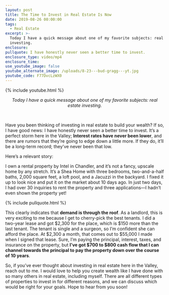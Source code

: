 ```yaml
---
layout: post
title: The Time to Invest in Real Estate Is Now
date: 2019-08-26 00:00:00
tags:
  - Real Estate
excerpt: >-
  Today I have a quick message about one of my favorite subjects: real estate
  investing.
enclosure:
pullquote: I have honestly never seen a better time to invest.
enclosure_type: video/mp4
enclosure_time:
use_youtube_image: false
youtube_alternate_image: /uploads/8-23---bud-gragg---yt.jpg
youtube_code: F77DvcLzWX0
---
```


{% include youtube.html %}

<center><em>Today I have a quick message about one of my favorite subjects: real estate investing.</em></center>

&nbsp;

Have you been thinking of investing in real estate to build your wealth? If so, I have good news: I have honestly never seen a better time to invest. It’s a perfect storm here in the Valley; **Interest rates have never been lower**, and there are rumors that they’re going to edge down a little more. If they do, it’ll be a long-term record; they’ve never been that low.

Here’s a relevant story:

I own a rental property by Intel in Chandler, and it’s not a fancy, upscale home by any stretch. It’s a Shea Home with three bedrooms, two-and-a-half baths, 2,000 square feet, a loft pool, and a Jacuzzi in the backyard. I fixed it up to look nice and put it on the market about 10 days ago. In just two days, I had over 30 inquiries to rent the property and three applications—I hadn’t even shown the property yet\!

{% include pullquote.html %}

This clearly indicates that **demand is through the roof**. As a landlord, this is very exciting to me because I get to cherry-pick the best tenants. I did a two-year lease and got $2,300 for the place, which is $150 more than the last tenant. The tenant is single and a surgeon, so I’m confident she can afford the place. At $2,300 a month, that comes out to $55,000 I made when I signed that lease. Sure, I’m paying the principal, interest, taxes, and insurance on the property, but **I’ve got $700 to $800 cash flow that I can channel towards the principal to pay the property down over the course of 10 years**.

So, if you’ve ever thought about investing in real estate here in the Valley, reach out to me. I would love to help you create wealth like I have done with so many others in real estate, including myself. There are all different types of properties to invest in for different reasons, and we can discuss which would be right for your goals. Hope to hear from you soon\!